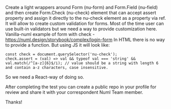 Create a light wrappers around Form (nu-form) and Form.Field (nu-field) and then create Form.Check (nu-check) element that can accept assert property and assign it directly to the nu-check element as a property via ref. It will allow to create custom validation for forms. Most of the time user can use built-in validators but we need a way to provide customization here.
Vanilla-numl example of form with check - https://numl.design/storybook/complex/login-form
In HTML there is no way to provide a function. But using JS it will look like:
```
const check = document.querySelector('nu-check');
check.assert = (val) => val && typeof val === 'string' && val.match(/^[a-z]{6}$/i); // value should be a string with length 6 and contain a-z characters, case insensitive.
```
So we need a React-way of doing so.

After completing the test you can create a public repo in your profile for review and share it with your correspondent Numl Team member.

Thanks!
